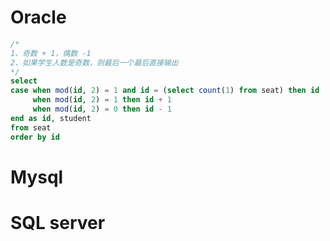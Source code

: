 # Oracle

```sql
/*
1、奇数 + 1，偶数 -1
2、如果学生人数是奇数，则最后一个最后直接输出
*/
select 
case when mod(id, 2) = 1 and id = (select count(1) from seat) then id
     when mod(id, 2) = 1 then id + 1
     when mod(id, 2) = 0 then id - 1
end as id, student
from seat
order by id
```


# Mysql

# SQL server